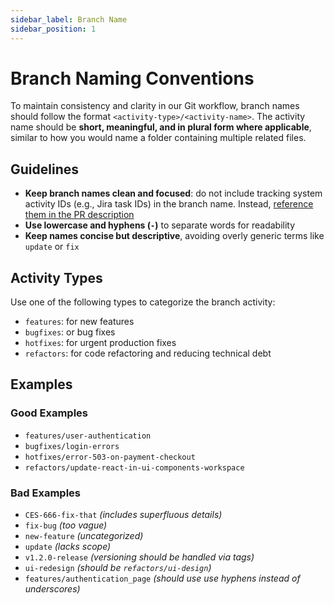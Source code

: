 ```yaml
---
sidebar_label: Branch Name
sidebar_position: 1
---
```


# Branch Naming Conventions

To maintain consistency and clarity in our Git workflow, branch names should follow the format `<activity-type>/<activity-name>`. The activity name should be **short, meaningful, and in plural form where applicable**, similar to how you would name a folder containing multiple related files.

## Guidelines

- **Keep branch names clean and focused**: do not include tracking system activity IDs (e.g., Jira task IDs) in the branch name. Instead, [reference them in the PR description](../pull-request/format.md#description)
- **Use lowercase and hyphens (`-`)** to separate words for readability
- **Keep names concise but descriptive**, avoiding overly generic terms like `update` or `fix`

## Activity Types

Use one of the following types to categorize the branch activity:

- `features`: for new features
- `bugfixes`: or bug fixes
- `hotfixes`: for urgent production fixes
- `refactors`: for code refactoring and reducing technical debt

## Examples

### Good Examples

- `features/user-authentication`
- `bugfixes/login-errors`
- `hotfixes/error-503-on-payment-checkout`
- `refactors/update-react-in-ui-components-workspace`

### Bad Examples

- `CES-666-fix-that` _(includes superfluous details)_
- `fix-bug` _(too vague)_
- `new-feature` _(uncategorized)_
- `update` _(lacks scope)_
- `v1.2.0-release` _(versioning should be handled via tags)_
- `ui-redesign` _(should be `refactors/ui-design`)_
- `features/authentication_page` _(should use use hyphens instead of underscores)_

